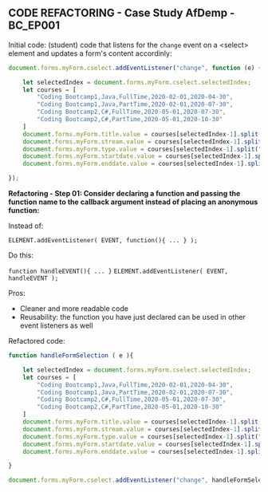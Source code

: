 ## CODE REFACTORING - Case Study AfDemp - BC_EP001

Initial code: (student) code that listens for the `change` event on a &lt;select&gt; element and updates a form's content accordinly:

```javascript
document.forms.myForm.cselect.addEventListener("change", function (e) {

    let selectedIndex = document.forms.myForm.cselect.selectedIndex;
    let courses = [
        "Coding Bootcamp1,Java,FullTime,2020-02-01,2020-04-30",
        "Coding Bootcamp1,Java,PartTime,2020-02-01,2020-07-30",
        "Coding Bootcamp2,C#,FullTime,2020-05-01,2020-07-30",
        "Coding Bootcamp2,C#,PartTime,2020-05-01,2020-10-30"
    ]
    document.forms.myForm.title.value = courses[selectedIndex-1].split(",")[0];
    document.forms.myForm.stream.value = courses[selectedIndex-1].split(",")[1];
    document.forms.myForm.type.value = courses[selectedIndex-1].split(",")[2];
    document.forms.myForm.startdate.value = courses[selectedIndex-1].split(",")[3];
    document.forms.myForm.enddate.value = courses[selectedIndex-1].split(",")[4];

});
```

**Refactoring - Step 01: Consider declaring a function and passing the function name to the callback argument instead of placing an anonymous function:**

Instead of:

`ELEMENT.addEventListener( EVENT, function(){ ... } );`

Do this:

`function handleEVENT(){ ... }`
`ELEMENT.addEventListener( EVENT, handleEVENT );`

Pros:
- Cleaner and more readable code
- Reusability: the function you have just declared can be used in other event listeners as well

Refactored code:

```javascript
function handleFormSelection ( e ){

    let selectedIndex = document.forms.myForm.cselect.selectedIndex;
    let courses = [
        "Coding Bootcamp1,Java,FullTime,2020-02-01,2020-04-30",
        "Coding Bootcamp1,Java,PartTime,2020-02-01,2020-07-30",
        "Coding Bootcamp2,C#,FullTime,2020-05-01,2020-07-30",
        "Coding Bootcamp2,C#,PartTime,2020-05-01,2020-10-30"
    ]
    document.forms.myForm.title.value = courses[selectedIndex-1].split(",")[0];
    document.forms.myForm.stream.value = courses[selectedIndex-1].split(",")[1];
    document.forms.myForm.type.value = courses[selectedIndex-1].split(",")[2];
    document.forms.myForm.startdate.value = courses[selectedIndex-1].split(",")[3];
    document.forms.myForm.enddate.value = courses[selectedIndex-1].split(",")[4];

}

document.forms.myForm.cselect.addEventListener("change", handleFormSelection );
```
